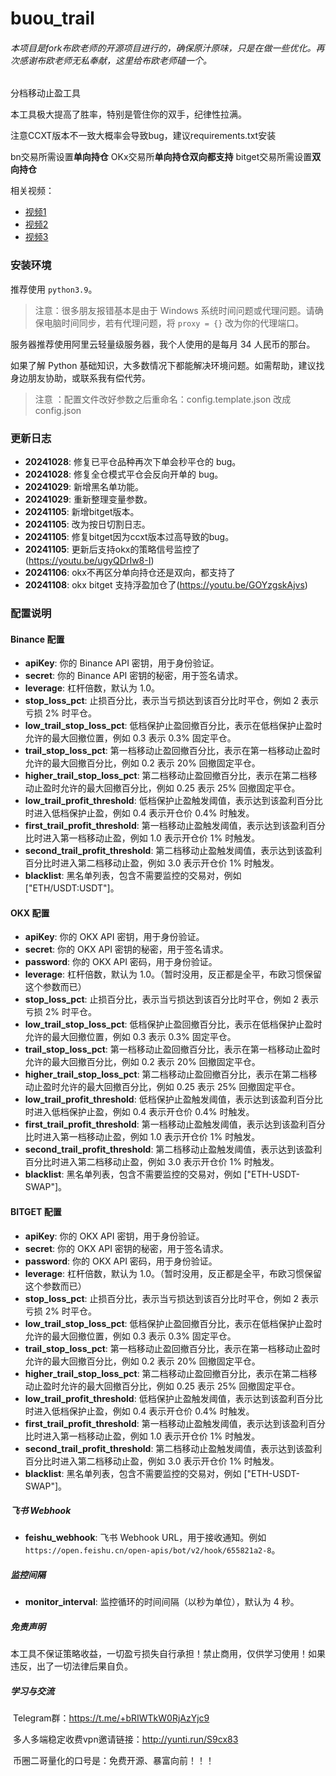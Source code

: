 # buou_trail
###### 本项目是fork布欧老师的开源项目进行的，确保原汁原味，只是在做一些优化。再次感谢布欧老师无私奉献，这里给布欧老师磕一个。

分档移动止盈工具

本工具极大提高了胜率，特别是管住你的双手，纪律性拉满。


注意CCXT版本不一致大概率会导致bug，建议requirements.txt安装

bn交易所需设置**单向持仓**
OKx交易所**单向持仓双向都支持**
bitget交易所需设置**双向持仓**

相关视频：
- [视频1](https://www.youtube.com/watch?v=1ujgGsMQbqA)
- [视频2](https://www.youtube.com/watch?v=f4T0tKZTVrM)
- [视频3](https://www.youtube.com/watch?v=S8ICwu9u-dk)

### 安装环境
推荐使用 `python3.9`。

> 注意：很多朋友报错基本是由于 Windows 系统时间问题或代理问题。请确保电脑时间同步，若有代理问题，将 `proxy = {}` 改为你的代理端口。

服务器推荐使用阿里云轻量级服务器，我个人使用的是每月 34 人民币的那台。

如果了解 Python 基础知识，大多数情况下都能解决环境问题。如需帮助，建议找身边朋友协助，或联系我有偿代劳。

> 注意 ：配置文件改好参数之后重命名：config.template.json 改成 config.json

### 更新日志
- **20241028**: 修复已平仓品种再次下单会秒平仓的 bug。
- **20241028**: 修复全仓模式平仓会反向开单的 bug。
- **20241029**: 新增黑名单功能。
- **20241029**: 重新整理变量参数。
- **20241105**: 新增bitget版本。
- **20241105**: 改为按日切割日志。
- **20241105**: 修复bitget因为ccxt版本过高导致的bug。
- **20241105**: 更新后支持okx的策略信号监控了 (https://youtu.be/ugyQDrIw8-I)
- **20241106**: okx不再区分单向持仓还是双向，都支持了
- **20241108**: okx bitget 支持浮盈加仓了(https://youtu.be/GOYzgskAjvs) 

### 配置说明


#### Binance 配置

- **apiKey**: 你的 Binance API 密钥，用于身份验证。
- **secret**: 你的 Binance API 密钥的秘密，用于签名请求。
- **leverage**: 杠杆倍数，默认为 1.0。
- **stop_loss_pct**: 止损百分比，表示当亏损达到该百分比时平仓，例如 2 表示亏损 2% 时平仓。
- **low_trail_stop_loss_pct**: 低档保护止盈回撤百分比，表示在低档保护止盈时允许的最大回撤位置，例如 0.3 表示 0.3% 固定平仓。
- **trail_stop_loss_pct**: 第一档移动止盈回撤百分比，表示在第一档移动止盈时允许的最大回撤百分比，例如 0.2 表示 20% 回撤固定平仓。
- **higher_trail_stop_loss_pct**: 第二档移动止盈回撤百分比，表示在第二档移动止盈时允许的最大回撤百分比，例如 0.25 表示 25% 回撤固定平仓。
- **low_trail_profit_threshold**: 低档保护止盈触发阈值，表示达到该盈利百分比时进入低档保护止盈，例如 0.4 表示开仓价 0.4% 时触发。
- **first_trail_profit_threshold**: 第一档移动止盈触发阈值，表示达到该盈利百分比时进入第一档移动止盈，例如 1.0 表示开仓价 1% 时触发。
- **second_trail_profit_threshold**: 第二档移动止盈触发阈值，表示达到该盈利百分比时进入第二档移动止盈，例如 3.0 表示开仓价 1% 时触发。
- **blacklist**: 黑名单列表，包含不需要监控的交易对，例如 ["ETH/USDT:USDT"]。

#### OKX 配置

- **apiKey**: 你的 OKX API 密钥，用于身份验证。
- **secret**: 你的 OKX API 密钥的秘密，用于签名请求。
- **password**: 你的 OKX API 密码，用于身份验证。
- **leverage**: 杠杆倍数，默认为 1.0。（暂时没用，反正都是全平，布欧习惯保留这个参数而已）
- **stop_loss_pct**: 止损百分比，表示当亏损达到该百分比时平仓，例如 2 表示亏损 2% 时平仓。
- **low_trail_stop_loss_pct**: 低档保护止盈回撤百分比，表示在低档保护止盈时允许的最大回撤位置，例如 0.3 表示 0.3% 固定平仓。
- **trail_stop_loss_pct**: 第一档移动止盈回撤百分比，表示在第一档移动止盈时允许的最大回撤百分比，例如 0.2 表示 20% 回撤固定平仓。
- **higher_trail_stop_loss_pct**: 第二档移动止盈回撤百分比，表示在第二档移动止盈时允许的最大回撤百分比，例如 0.25 表示 25% 回撤固定平仓。
- **low_trail_profit_threshold**: 低档保护止盈触发阈值，表示达到该盈利百分比时进入低档保护止盈，例如 0.4 表示开仓价 0.4% 时触发。
- **first_trail_profit_threshold**: 第一档移动止盈触发阈值，表示达到该盈利百分比时进入第一档移动止盈，例如 1.0 表示开仓价 1% 时触发。
- **second_trail_profit_threshold**: 第二档移动止盈触发阈值，表示达到该盈利百分比时进入第二档移动止盈，例如 3.0 表示开仓价 1% 时触发。
- **blacklist**: 黑名单列表，包含不需要监控的交易对，例如 ["ETH-USDT-SWAP"]。

#### BITGET 配置

- **apiKey**: 你的 OKX API 密钥，用于身份验证。
- **secret**: 你的 OKX API 密钥的秘密，用于签名请求。
- **password**: 你的 OKX API 密码，用于身份验证。
- **leverage**: 杠杆倍数，默认为 1.0。（暂时没用，反正都是全平，布欧习惯保留这个参数而已）
- **stop_loss_pct**: 止损百分比，表示当亏损达到该百分比时平仓，例如 2 表示亏损 2% 时平仓。
- **low_trail_stop_loss_pct**: 低档保护止盈回撤百分比，表示在低档保护止盈时允许的最大回撤位置，例如 0.3 表示 0.3% 固定平仓。
- **trail_stop_loss_pct**: 第一档移动止盈回撤百分比，表示在第一档移动止盈时允许的最大回撤百分比，例如 0.2 表示 20% 回撤固定平仓。
- **higher_trail_stop_loss_pct**: 第二档移动止盈回撤百分比，表示在第二档移动止盈时允许的最大回撤百分比，例如 0.25 表示 25% 回撤固定平仓。
- **low_trail_profit_threshold**: 低档保护止盈触发阈值，表示达到该盈利百分比时进入低档保护止盈，例如 0.4 表示开仓价 0.4% 时触发。
- **first_trail_profit_threshold**: 第一档移动止盈触发阈值，表示达到该盈利百分比时进入第一档移动止盈，例如 1.0 表示开仓价 1% 时触发。
- **second_trail_profit_threshold**: 第二档移动止盈触发阈值，表示达到该盈利百分比时进入第二档移动止盈，例如 3.0 表示开仓价 1% 时触发。
- **blacklist**: 黑名单列表，包含不需要监控的交易对，例如 ["ETH-USDT-SWAP"]。

##### 飞书 Webhook

- **feishu_webhook**: 飞书 Webhook URL，用于接收通知。例如 `https://open.feishu.cn/open-apis/bot/v2/hook/655821a2-8`。

##### 监控间隔

- **monitor_interval**: 监控循环的时间间隔（以秒为单位），默认为 4 秒。



##### 免责声明

​		本工具不保证策略收益，一切盈亏损失自行承担！禁止商用，仅供学习使用！如果违反，出了一切法律后果自负。

##### 学习与交流

​	Telegram群：https://t.me/+bRIWTkW0RjAzYjc9

​    多人多端稳定收费vpn邀请链接：http://yunti.run/S9cx83

​	币圈二哥量化的口号是：免费开源、暴富向前！！！